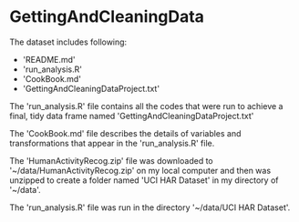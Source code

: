 # GettingAndCleaningData

The dataset includes following:
- 'README.md'
- 'run_analysis.R'
- 'CookBook.md'
- 'GettingAndCleaningDataProject.txt'

The 'run_analysis.R' file contains all the codes that were run to achieve a final, tidy data frame named 'GettingAndCleaningDataProject.txt'

The 'CookBook.md' file describes the details of variables and transformations that appear in the 'run_analysis.R' file.

The 'HumanActivityRecog.zip' file was downloaded to '~/data/HumanActivityRecog.zip' on my local computer and then was unzipped to create a folder named 'UCI HAR Dataset' in my directory of '~/data'.

The 'run_analysis.R' file was run in the directory '~/data/UCI HAR Dataset'.
